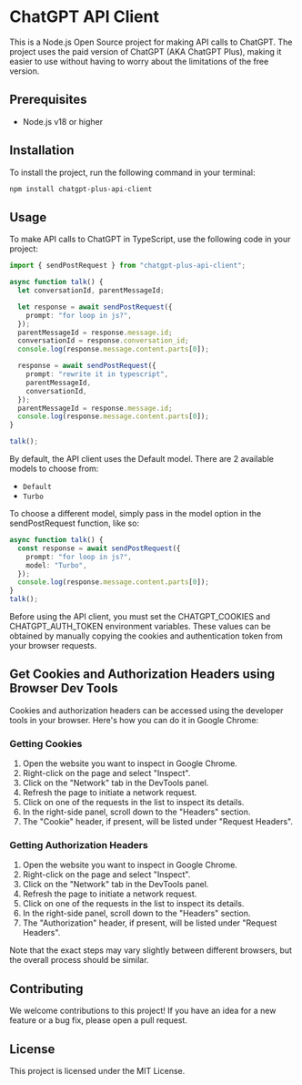# ChatGPT API Client

This is a Node.js Open Source project for making API calls to ChatGPT. The project uses the paid version of ChatGPT (AKA ChatGPT Plus), making it easier to use without having to worry about the limitations of the free version.

## Prerequisites

- Node.js v18 or higher

## Installation

To install the project, run the following command in your terminal:

```bash
npm install chatgpt-plus-api-client
```

## Usage

To make API calls to ChatGPT in TypeScript, use the following code in your project:

```typescript
import { sendPostRequest } from "chatgpt-plus-api-client";

async function talk() {
  let conversationId, parentMessageId;

  let response = await sendPostRequest({
    prompt: "for loop in js?",
  });
  parentMessageId = response.message.id;
  conversationId = response.conversation_id;
  console.log(response.message.content.parts[0]);

  response = await sendPostRequest({
    prompt: "rewrite it in typescript",
    parentMessageId,
    conversationId,
  });
  parentMessageId = response.message.id;
  console.log(response.message.content.parts[0]);
}

talk();
```

By default, the API client uses the Default model. There are 2 available models to choose from:

- `Default`
- `Turbo`

To choose a different model, simply pass in the model option in the sendPostRequest function, like so:

```ts
async function talk() {
  const response = await sendPostRequest({
    prompt: "for loop in js?",
    model: "Turbo",
  });
  console.log(response.message.content.parts[0]);
}
talk();
```

Before using the API client, you must set the CHATGPT_COOKIES and CHATGPT_AUTH_TOKEN environment variables. These values can be obtained by manually copying the cookies and authentication token from your browser requests.

## Get Cookies and Authorization Headers using Browser Dev Tools

Cookies and authorization headers can be accessed using the developer tools in your browser. Here's how you can do it in Google Chrome:

### Getting Cookies

1. Open the website you want to inspect in Google Chrome.
2. Right-click on the page and select "Inspect".
3. Click on the "Network" tab in the DevTools panel.
4. Refresh the page to initiate a network request.
5. Click on one of the requests in the list to inspect its details.
6. In the right-side panel, scroll down to the "Headers" section.
7. The "Cookie" header, if present, will be listed under "Request Headers".

### Getting Authorization Headers

1. Open the website you want to inspect in Google Chrome.
2. Right-click on the page and select "Inspect".
3. Click on the "Network" tab in the DevTools panel.
4. Refresh the page to initiate a network request.
5. Click on one of the requests in the list to inspect its details.
6. In the right-side panel, scroll down to the "Headers" section.
7. The "Authorization" header, if present, will be listed under "Request Headers".

Note that the exact steps may vary slightly between different browsers, but the overall process should be similar.

## Contributing

We welcome contributions to this project! If you have an idea for a new feature or a bug fix, please open a pull request.

## License

This project is licensed under the MIT License.
